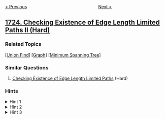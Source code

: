 <!--|This file generated by command(leetcode description); DO NOT EDIT.    |-->
<!--+----------------------------------------------------------------------+-->
<!--|@author    openset <openset.wang@gmail.com>                           |-->
<!--|@link      https://github.com/openset                                 |-->
<!--|@home      https://github.com/openset/leetcode                        |-->
<!--+----------------------------------------------------------------------+-->

[< Previous](../find-minimum-time-to-finish-all-jobs "Find Minimum Time to Finish All Jobs")
　　　　　　　　　　　　　　　　
[Next >](../number-of-rectangles-that-can-form-the-largest-square "Number Of Rectangles That Can Form The Largest Square")

## [1724. Checking Existence of Edge Length Limited Paths II (Hard)](https://leetcode.com/problems/checking-existence-of-edge-length-limited-paths-ii "检查边长度限制的路径是否存在 II")



### Related Topics
  [[Union Find](../../tag/union-find/README.md)]
  [[Graph](../../tag/graph/README.md)]
  [[Minimum Spanning Tree](../../tag/minimum-spanning-tree/README.md)]

### Similar Questions
  1. [Checking Existence of Edge Length Limited Paths](../checking-existence-of-edge-length-limited-paths) (Hard)

### Hints
<details>
<summary>Hint 1</summary>
Find the minimum spanning tree of the given graph.
</details>

<details>
<summary>Hint 2</summary>
Root the tree in an arbitrary node and calculate the maximum weight of the edge from each node to the chosen root.
</details>

<details>
<summary>Hint 3</summary>
To answer a query, find the lca between the two nodes, and find the maximum weight from each of the query nodes to their lca and compare it to the given limit.
</details>
